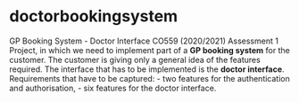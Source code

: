 # doctorbookingsystem
GP Booking System - Doctor Interface CO559 (2020/2021) Assessment 1 Project, in which we need to implement part of a **GP booking system** for the customer. The customer is giving only a general idea of the features required. The interface that has to be implemented is the **doctor interface**. Requirements that have to be captured: - two features for the authentication and authorisation, - six features for the doctor interface. 
